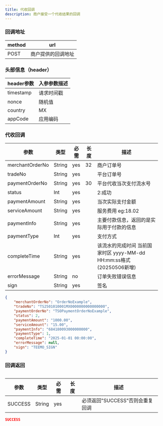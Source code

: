 ```yaml
---
title: 代收回调
description: 商户接受一个代收结果的回调
---
```


### 回调地址

| method | url                |
| ------ | ------------------ |
| POST   | 商户提供的回调地址 |

### 头部信息（header）

| header参数 | 入参参数描述 |
|----------|--------|
| timestamp | 请求时间戳  |
| nonce    | 随机值    |
| country  | MX     |
| appCode  | 应用编码   |

### 代收回调


| 参数              | 类型   | 必需  | 长度  | 描述                                               |
|-----------------| ------ |-----|-----|--------------------------------------------------|
| merchantOrderNo | String | yes | 32  | 商户订单号                                            |
| tradeNo         | String | yes |     | 平台订单号                                            |
| paymentOrderNo  | String | yes | 30  | 平台代收当次支付流水号                                      |
| status          | Int | yes |     | 2:成功                                             |
| paymentAmount   | String | yes |     | 当次实际支付金额                                         |
| serviceAmount   | String | yes |     | 服务费用  eg:18.02                                   |
| paymentInfo     | String | yes |     | 主要付款信息，返回的是实际用于付款的信息                             |
| paymentType     | Int | yes |     | 支付方式                                             |
| completeTime    | String | yes |     | 该流水的完成时间 当前国家时区 yyyy-MM-dd HH:mm:ss格式 (20250506新增) |
| errorMessage    | String | no  |     | 订单失败错误信息                                         |
| sign            | String | yes |     | 签名                                               |

```json title=回调示例
{
    "merchantOrderNo": "OrderNoExample",
    "tradeNo": "TS2501010001MX0000000000000000",
    "paymentOrderNo": "TSOPaymentOrderNoExample",
    "status": 2,
    "paymentAmount": "1000.00", 
    "serviceAmount": "15.00",
    "paymentInfo": "684180093000000000",
    "paymentType": 1,
    "completeTime": "2025-01-01 00:00:00",
    "errorMessage": null,
    "sign": "TEEMO_SIGN"
}
```

### 回调返回

<Table
thead={["字段", "类型", "必需", "描述"]}
tbody={[["SUCCESS", "String", "yes", '必须返回"SUCCESS"否则会重复回调']]}
/>

| 参数    | 类型   | 必需 | 长度 | 描述                            |
| ------- | ------ | ---- | ---- | ------------------------------- |
| SUCCESS | String | yes  |      | 必须返回"SUCCESS"否则会重复回调 |

```json title=回调示例
SUCCESS
```
